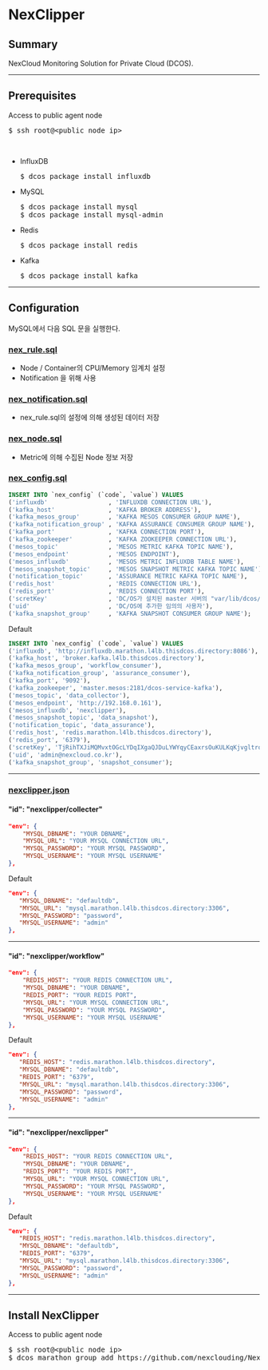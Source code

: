 # NexClipper

## Summary
NexCloud Monitoring Solution for Private Cloud (DCOS).
<hr>

## Prerequisites
Access to public agent node<br>
<pre>$ ssh root@&lt;public node ip&gt;</pre><br>
* InfluxDB<br> 
    <pre>$ dcos package install influxdb</pre>
* MySQL<br>
    <pre>$ dcos package install mysql<br>$ dcos package install mysql-admin</pre>
* Redis
    <pre>$ dcos package install redis</pre>
* Kafka
    <pre>$ dcos package install kafka</pre>
<hr>

## Configuration
MySQL에서 다음 SQL 문을 실행한다.
### [nex_rule.sql](https://github.com/nexclouding/NexClipper/blob/master/SQL/nex_rule.sql)
* Node / Container의 CPU/Memory 임계치 설정
* Notification 을 위해 사용

### [nex_notification.sql](https://github.com/nexclouding/NexClipper/blob/master/SQL/nex_notification.sql)
* nex_rule.sql의 설정에 의해 생성된 데이터 저장

### [nex_node.sql](https://github.com/nexclouding/NexClipper/blob/master/SQL/nex_node.sql)
* Metric에 의해 수집된 Node 정보 저장

### [nex_config.sql](https://github.com/nexclouding/NexClipper/blob/master/SQL/nex_config.sql)

```sql
INSERT INTO `nex_config` (`code`, `value`) VALUES
('influxdb'                 , 'INFLUXDB CONNECTION URL'),
('kafka_host'               , 'KAFKA BROKER ADDRESS'),
('kafka_mesos_group'        , 'KAFKA MESOS CONSUMER GROUP NAME'),
('kafka_notification_group' , 'KAFKA ASSURANCE CONSUMER GROUP NAME'),
('kafka_port'               , 'KAFKA CONNECTION PORT'),
('kafka_zookeeper'          , 'KAFKA ZOOKEEPER CONNECTION URL'),
('mesos_topic'              , 'MESOS METRIC KAFKA TOPIC NAME'),
('mesos_endpoint'           , 'MESOS ENDPOINT'),
('mesos_influxdb'           , 'MESOS METRIC INFLUXDB TABLE NAME'),
('mesos_snapshot_topic'     , 'MESOS SNAPSHOT METRIC KAFKA TOPIC NAME'),
('notification_topic'       , 'ASSURANCE METRIC KAFKA TOPIC NAME'),
('redis_host'               , 'REDIS CONNECTION URL'),
('redis_port'               , 'REDIS CONNECTION PORT'),
('scretKey'                 , 'DC/OS가 설치된 master 서버의 "var/lib/dcos/dcos-oauth/auth-token-secret" 데이터'),
('uid'                      , 'DC/OS에 추가한 임의의 사용자'),
('kafka_snapshot_group'     , 'KAFKA SNAPSHOT CONSUMER GROUP NAME');
```

Default
```sql
INSERT INTO `nex_config` (`code`, `value`) VALUES
('influxdb', 'http://influxdb.marathon.l4lb.thisdcos.directory:8086'),
('kafka_host', 'broker.kafka.l4lb.thisdcos.directory'),
('kafka_mesos_group', 'workflow_consumer'),
('kafka_notification_group', 'assurance_consumer'),
('kafka_port', '9092'),
('kafka_zookeeper', 'master.mesos:2181/dcos-service-kafka'),
('mesos_topic', 'data_collector'),
('mesos_endpoint', 'http://192.168.0.161'),
('mesos_influxdb', 'nexclipper'),
('mesos_snapshot_topic', 'data_snapshot'),
('notification_topic', 'data_assurance'),
('redis_host', 'redis.marathon.l4lb.thisdcos.directory'),
('redis_port', '6379'),
('scretKey', 'TjRihTXJiMQMvxtOGcLYDqIXgaQJDuLYWYqyCEaxrsOuKULKqKjvgltroQrpGkIP'),
('uid', 'admin@nexcloud.co.kr'),
('kafka_snapshot_group', 'snapshot_consumer');
```
<hr>

### [nexclipper.json](https://github.com/nexclouding/NexClipper/blob/master/JSON/nexclipper.json)
#### "id": "nexclipper/collecter" ###
```json
"env": {
    "MYSQL_DBNAME": "YOUR DBNAME",
    "MYSQL_URL": "YOUR MYSQL CONNECTION URL",
    "MYSQL_PASSWORD": "YOUR MYSQL PASSWORD",
    "MYSQL_USERNAME": "YOUR MYSQL USERNAME"
},
```
Default
 ```json
"env": {
    "MYSQL_DBNAME": "defaultdb",
    "MYSQL_URL": "mysql.marathon.l4lb.thisdcos.directory:3306",
    "MYSQL_PASSWORD": "password",
    "MYSQL_USERNAME": "admin"
},
```
---
#### "id": "nexclipper/workflow" ###
```json
"env": {
    "REDIS_HOST": "YOUR REDIS CONNECTION URL",
    "MYSQL_DBNAME": "YOUR DBNAME",
    "REDIS_PORT": "YOUR REDIS PORT",
    "MYSQL_URL": "YOUR MYSQL CONNECTION URL",
    "MYSQL_PASSWORD": "YOUR MYSQL PASSWORD",
    "MYSQL_USERNAME": "YOUR MYSQL USERNAME"
},
```
Default
 ```json
"env": {
    "REDIS_HOST": "redis.marathon.l4lb.thisdcos.directory",
    "MYSQL_DBNAME": "defaultdb",
    "REDIS_PORT": "6379",
    "MYSQL_URL": "mysql.marathon.l4lb.thisdcos.directory:3306",
    "MYSQL_PASSWORD": "password",
    "MYSQL_USERNAME": "admin"
},
```
---
#### "id": "nexclipper/nexclipper" ###
```json
"env": {
    "REDIS_HOST": "YOUR REDIS CONNECTION URL",
    "MYSQL_DBNAME": "YOUR DBNAME",
    "REDIS_PORT": "YOUR REDIS PORT",
    "MYSQL_URL": "YOUR MYSQL CONNECTION URL",
    "MYSQL_PASSWORD": "YOUR MYSQL PASSWORD",
    "MYSQL_USERNAME": "YOUR MYSQL USERNAME"
},
```
Default
 ```json
"env": {
    "REDIS_HOST": "redis.marathon.l4lb.thisdcos.directory",
    "MYSQL_DBNAME": "defaultdb",
    "REDIS_PORT": "6379",
    "MYSQL_URL": "mysql.marathon.l4lb.thisdcos.directory:3306",
    "MYSQL_PASSWORD": "password",
    "MYSQL_USERNAME": "admin"
},
```
<hr>

## Install NexClipper
Access to public agent node<br>
<pre>$ ssh root@&lt;public node ip&gt;
$ dcos marathon group add https://github.com/nexclouding/NexClipper/blob/master/JSON/nexclipper.json</pre>